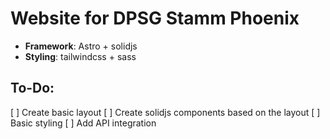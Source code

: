 # Website for DPSG Stamm Phoenix

- **Framework**: Astro + solidjs
- **Styling**: tailwindcss + sass

## To-Do:
[ ] Create basic layout
[ ] Create solidjs components based on the layout
[ ] Basic styling
[ ] Add API integration
